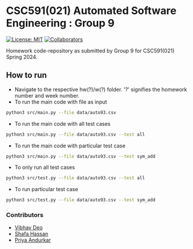 # CSC591(021) Automated Software Engineering : Group 9
[![License: MIT](https://img.shields.io/badge/License-MIT-yellow.svg)](https://opensource.org/licenses/MIT)
[![Collaborators](https://img.shields.io/badge/Collaborators-3-purple.svg?style=flat)](https://github.com/pya1097/ASE_Spring2024/graphs/contributors)


Homework code-repository as submitted by Group 9 for CSC591(021) Spring 2024. 

## How to run

- Navigate to the respective hw(?)/w(?) folder. '?' signifies the homework number and week number. 
- To run the main code with file as input
```bash
python3 src/main.py --file data/auto93.csv 
```
- To run the main code with all test cases
```bash
python3 src/main.py --file data/auto93.csv --test all 
```
- To run the main code with particular test case
```bash
python3 src/main.py --file data/auto93.csv --test sym_add 
```
- To only run all test cases
```bash
python3 src/test.py --file data/auto93.csv --test all 
```
- To run particular test case
```bash
python3 src/test.py --file data/auto93.csv --test sym_add 
```

### Contributors

- [Vibhav Deo](https://www.linkedin.com/in/vibhav-deo-99b3011b5/)
- [Shafa Hassan](https://www.linkedin.com/in/shafa-hassan/)
- [Priya Andurkar](www.linkedin.com/in/priya-andurkar-358a80121)


